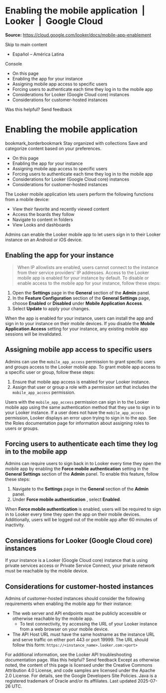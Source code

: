 # Enabling the mobile application  |  Looker  |  Google Cloud

**Source:** https://cloud.google.com/looker/docs/mobile-app-enablement

Skip to main content 
  * Español – América Latina

Console 


  * On this page
  * Enabling the app for your instance
  * Assigning mobile app access to specific users
  * Forcing users to authenticate each time they log in to the mobile app
  * Considerations for Looker (Google Cloud core) instances
  * Considerations for customer-hosted instances




Was this helpful?
Send feedback 
#  Enabling the mobile application
bookmark_borderbookmark Stay organized with collections  Save and categorize content based on your preferences.
  * On this page
  * Enabling the app for your instance
  * Assigning mobile app access to specific users
  * Forcing users to authenticate each time they log in to the mobile app
  * Considerations for Looker (Google Cloud core) instances
  * Considerations for customer-hosted instances


The Looker mobile application lets users perform the following functions from a mobile device:
  * View their favorite and recently viewed content
  * Access the boards they follow
  * Navigate to content in folders
  * View Looks and dashboards


Admins can enable the Looker mobile app to let users sign in to their Looker instance on an Android or iOS device.
## Enabling the app for your instance
> When IP allowlists are enabled, users cannot connect to the instance from their service providers' IP addresses.
Access to the Looker mobile app is enabled for your instance by default. To disable or enable access to the mobile app for your instance, follow these steps:
  1. Open the **Settings** page in the **General** section of the **Admin** panel.
  2. In the **Feature Configuration** section of the **General Settings** page, choose **Enabled** or **Disabled** under **Mobile Application Access**.
  3. Select **Update** to apply your changes.


When the app is enabled for your instance, users can install the app and sign in to your instance on their mobile devices.
If you disable the **Mobile Application Access** setting for your instance, any existing mobile app sessions will be invalidated.
## Assigning mobile app access to specific users
Admins can use the `mobile_app_access` permission to grant specific users and groups access to the Looker mobile app. To grant mobile app access to a specific user or group, follow these steps:
  1. Ensure that mobile app access is enabled for your Looker instance.
  2. Assign that user or group a role with a permission set that includes the `mobile_app_access` permission.


Users with the `mobile_app_access` permission can sign in to the Looker mobile app using the same authentication method that they use to sign in to your Looker instance. If a user does not have the `mobile_app_access` permission, Looker displays an error upon trying to sign in to the app.
See the Roles documentation page for information about assigning roles to users or groups.
## Forcing users to authenticate each time they log in to the mobile app
Admins can require users to sign back in to Looker every time they open the mobile app by enabling the **Force mobile authentication** setting in the **General Settings** section of the **Admin** panel. To enable this feature, follow these steps:
  1. Navigate to the **Settings** page in the **General** section of the **Admin** panel.
  2. Under **Force mobile authentication** , select **Enabled**.


When **Force mobile authentication** is enabled, users will be required to sign in to Looker every time they open the app on their mobile devices. Additionally, users will be logged out of the mobile app after 60 minutes of inactivity.
## Considerations for Looker (Google Cloud core) instances
If your instance is a Looker (Google Cloud core) instance that is using private services access or Private Service Connect, your private network must be reachable by the mobile device.
## Considerations for customer-hosted instances
Admins of customer-hosted instances should consider the following requirements when enabling the mobile app for their instance:
  * The web server and API endpoints must be publicly accessible or otherwise reachable by the mobile app. 
    * To test connectivity, try accessing the URL of your Looker instance from a web browser on your mobile device.
  * The API Host URL must have the same hostname as the instance URL and serve traffic on either port 443 or port 19999. The URL should follow this form: `https://<instance_name>.looker.com:<port>`


For additional information, see the Looker API troubleshooting documentation page.
Was this helpful?
Send feedback 
Except as otherwise noted, the content of this page is licensed under the Creative Commons Attribution 4.0 License, and code samples are licensed under the Apache 2.0 License. For details, see the Google Developers Site Policies. Java is a registered trademark of Oracle and/or its affiliates.
Last updated 2025-07-26 UTC.


